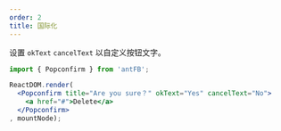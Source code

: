```yaml
---
order: 2
title: 国际化
---
```


设置 `okText` `cancelText` 以自定义按钮文字。

````jsx
import { Popconfirm } from 'antFB';

ReactDOM.render(
  <Popconfirm title="Are you sure？" okText="Yes" cancelText="No">
    <a href="#">Delete</a>
  </Popconfirm>
, mountNode);
````
